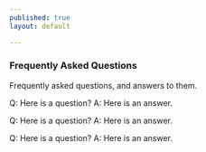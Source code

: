 ```yaml
---
published: true
layout: default

---
```

### Frequently Asked Questions 

Frequently asked questions, and answers to them.

Q: Here is a question?
A: Here is an answer.

Q: Here is a question?
A: Here is an answer.

Q: Here is a question?
A: Here is an answer.


<body id="FAQ"></body>